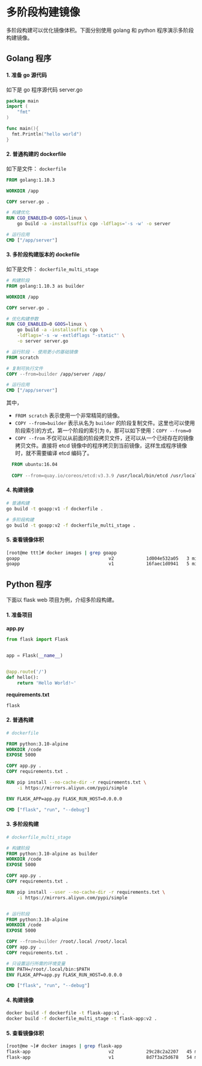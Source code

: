 # 多阶段构建镜像

多阶段构建可以优化镜像体积。下面分别使用 golang 和 python 程序演示多阶段构建镜像。



## Golang 程序

#### 1. 准备 go 源代码

如下是 go 程序源代码 server.go

~~~go
package main
import (
    "fmt"
)

func main(){
  fmt.Println("hello world")
}
~~~

#### 2. 普通构建的 dockerfile

如下是文件： `dockerfile`

~~~dockerfile
FROM golang:1.10.3

WORKDIR /app

COPY server.go .

# 构建优化
RUN CGO_ENABLED=0 GOOS=linux \
    go build -a -installsuffix cgo -ldflags='-s -w' -o server

# 运行应用
CMD ["/app/server"]
~~~

#### 3. 多阶段构建版本的 dockefile

如下是文件： `dockerfile_multi_stage`

~~~dockerfile
# 构建阶段
FROM golang:1.10.3 as builder

WORKDIR /app

COPY server.go .

# 优化构建参数
RUN CGO_ENABLED=0 GOOS=linux \
    go build -a -installsuffix cgo \
    -ldflags='-s -w -extldflags "-static"' \
    -o server server.go

# 运行阶段 - 使用更小的基础镜像
FROM scratch

# 复制可执行文件
COPY --from=builder /app/server /app/

# 运行应用
CMD ["/app/server"]
~~~

其中，
- `FROM scratch` 表示使用一个非常精简的镜像。
- `COPY --from=builder` 表示从名为 `builder` 的阶段复制文件。这里也可以使用阶段索引的方式，第一个阶段的索引为 `0`，那可以如下使用：`COPY --from=0`
- `COPY --from` 不仅可以从前面的阶段拷贝文件，还可以从一个已经存在的镜像拷贝文件。直接将 etcd 镜像中的程序拷贝到当前镜像，这样生成程序镜像时，就不需要编译 etcd 编码了。

~~~dockerfile
  FROM ubuntu:16.04
  
  COPY --from=quay.io/coreos/etcd:v3.3.9 /usr/local/bin/etcd /usr/local/bin/
~~~



#### 4. 构建镜像

~~~bash
# 普通构建
go build -t goapp:v1 -f dockerfile .

# 多阶段构建
go build -t goapp:v2 -f dockerfile_multi_stage .
~~~

#### 5. 查看镜像体积

~~~bash
[root@me ttt]# docker images | grep goapp
goapp                                 v2            1d004e532a05   3 minutes ago       1.21MB
goapp                                 v1            16faec1d0941   5 minutes ago       800MB
~~~



## Python 程序

下面以 flask web 项目为例，介绍多阶段构建。

#### 1. 准备项目

**app.py**

~~~python
from flask import Flask


app = Flask(__name__)


@app.route('/')
def hello():
    return 'Hello World!~'                       
~~~

**requirements.txt**

~~~tex
flask
~~~



#### 2. 普通构建

~~~dockerfile
# dockerfile

FROM python:3.10-alpine
WORKDIR /code
EXPOSE 5000

COPY app.py .
COPY requirements.txt .

RUN pip install --no-cache-dir -r requirements.txt \
    -i https://mirrors.aliyun.com/pypi/simple

ENV FLASK_APP=app.py FLASK_RUN_HOST=0.0.0.0

CMD ["flask", "run", "--debug"]
~~~



#### 3. 多阶段构建

~~~dockerfile
# dockerfile_multi_stage

# 构建阶段
FROM python:3.10-alpine as builder
WORKDIR /code
EXPOSE 5000

COPY app.py .
COPY requirements.txt .

RUN pip install --user --no-cache-dir -r requirements.txt \
    -i https://mirrors.aliyun.com/pypi/simple


# 运行阶段
FROM python:3.10-alpine
WORKDIR /code
EXPOSE 5000

COPY --from=builder /root/.local /root/.local
COPY app.py .
COPY requirements.txt .

# 只设置运行所需的环境变量
ENV PATH=/root/.local/bin:$PATH
ENV FLASK_APP=app.py FLASK_RUN_HOST=0.0.0.0

CMD ["flask", "run", "--debug"]
~~~



#### 4. 构建镜像

~~~bash
docker build -f dockerfile -t flask-app:v1 .
docker build -f dockerfile_multi_stage -t flask-app:v2 .
~~~



#### 5. 查看镜像体积

~~~bash
[root@me ~]# docker images | grep flask-app
flask-app                             v2            29c28c2a2207   45 minutes ago   49.3MB
flask-app                             v1            8d7f3a25d678   54 minutes ago   55.7MB
~~~
